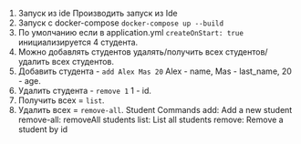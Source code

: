 1) Запуск из ide
Производить запуск из Ide 
2) Запуск с docker-compose
   `docker-compose up --build`
3) По умолчанию если в application.yml `createOnStart: true` инициализируется 4 студента.
4) Можно добавлять студентов удалять/получить всех студентов/удалить всех студентов.
5) Добавить студента - `add Alex Mas 20` Alex - name, Mas - last_name, 20 - age.
6) Удалить студента - `remove 1` 1 - id.
7) Получить всех = `list`.
8) Удалить всех = `remove-all`.
Student Commands
      add: Add a new student
      remove-all: removeAll students
      list: List all students
      remove: Remove a student by id
      
